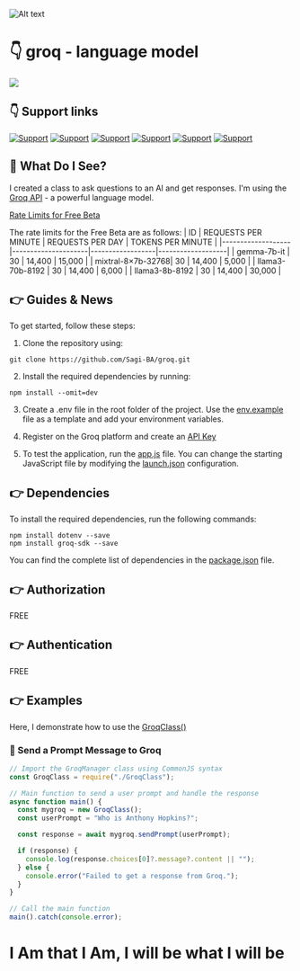 ![Alt text](https://media.licdn.com/dms/image/D4D16AQEbR646hmY3bg/profile-displaybackgroundimage-shrink_350_1400/0/1713437135249?e=1721260800&v=beta&t=OQyEZRB5hLvjqYXpHNpFol8GptSa3h0WArFmYQPHEUc)

# 👇 groq - language model

[![](https://img.shields.io/badge/Node.js-white?style=for-the-badge&logo=nodedotjs&logoColor=5FA04E)](https://nodejs.org/)

## 👇 Support links

[![Support](https://img.shields.io/badge/linktree-white?style=for-the-badge&logo=linktree&logoColor=43E55E)](https://linktr.ee/sagib?lt_utm_source=lt_share_link#373198503)
[![Support](https://img.shields.io/badge/Buy_Me_A_Coffee-white?style=for-the-badge&logo=buymeacoffee&logoColor=FFDD00)](https://www.linkedin.com/in/sagi-bar-on)
[![Support](https://img.shields.io/badge/linkedin-white?style=for-the-badge&logo=linkedin&logoColor=0A66C2)](https://www.linkedin.com/in/sagi-bar-on)
[![Support](https://img.shields.io/badge/whatsapp-white?style=for-the-badge&logo=whatsapp&logoColor=25D366)](https://api.whatsapp.com/send?phone=972549995050)
[![Support](https://img.shields.io/badge/facebook-white?style=for-the-badge&logo=facebook&logoColor=0866FF)](https://www.facebook.com/sagi.baron)
[![Support](https://img.shields.io/badge/email_me-white?style=for-the-badge&logo=gmail&logoColor=EA4335)](mailto:sagi.baron76@gmail.com)

## 👀 What Do I See?

I created a class to ask questions to an AI and get responses. I'm using the [Groq API](https://groq.com/) - a powerful language model.

[Rate Limits for Free Beta](https://console.groq.com/settings/limits)

The rate limits for the Free Beta are as follows:
| ID | REQUESTS PER MINUTE | REQUESTS PER DAY | TOKENS PER MINUTE |
|-------------------|---------------------|------------------|-------------------|
| gemma-7b-it | 30 | 14,400 | 15,000 |
| mixtral-8×7b-32768| 30 | 14,400 | 5,000 |
| llama3-70b-8192 | 30 | 14,400 | 6,000 |
| llama3-8b-8192 | 30 | 14,400 | 30,000 |

## 👉 Guides & News

To get started, follow these steps:

1. Clone the repository using:

```shell
git clone https://github.com/Sagi-BA/groq.git
```

2. Install the required dependencies by running:

```shell
npm install --omit=dev
```

3. Create a .env file in the root folder of the project. Use the [env.example](env.example) file as a template and add your environment variables.

4. Register on the Groq platform and create an [API Key](https://console.groq.com/keys)

5. To test the application, run the [app.js](app.js) file. You can change the starting JavaScript file by modifying the [launch.json](.vscode/launch.json) configuration.

## 👉 Dependencies

To install the required dependencies, run the following commands:

```shell
npm install dotenv --save
npm install groq-sdk --save
```

You can find the complete list of dependencies in the [package.json](package.json)
file.

## 👉 Authorization

FREE

## 👉 Authentication

FREE

## 👉 Examples

Here, I demonstrate how to use the [GroqClass()](src/GroqClass.js)

### 🚀 Send a Prompt Message to Groq

```javascript
// Import the GroqManager class using CommonJS syntax
const GroqClass = require("./GroqClass");

// Main function to send a user prompt and handle the response
async function main() {
  const mygroq = new GroqClass();
  const userPrompt = "Who is Anthony Hopkins?";

  const response = await mygroq.sendPrompt(userPrompt);

  if (response) {
    console.log(response.choices[0]?.message?.content || "");
  } else {
    console.error("Failed to get a response from Groq.");
  }
}

// Call the main function
main().catch(console.error);
```

# I Am that I Am, I will be what I will be
